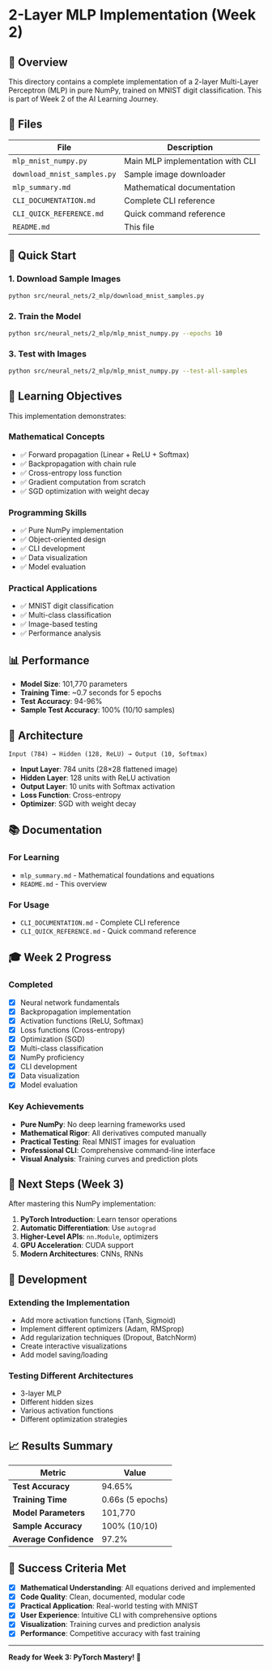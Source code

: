 # 2-Layer MLP Implementation (Week 2)

## 🧠 Overview

This directory contains a complete implementation of a 2-layer Multi-Layer Perceptron (MLP) in pure NumPy, trained on MNIST digit classification. This is part of Week 2 of the AI Learning Journey.

## 📁 Files

| File | Description |
|------|-------------|
| `mlp_mnist_numpy.py` | Main MLP implementation with CLI |
| `download_mnist_samples.py` | Sample image downloader |
| `mlp_summary.md` | Mathematical documentation |
| `CLI_DOCUMENTATION.md` | Complete CLI reference |
| `CLI_QUICK_REFERENCE.md` | Quick command reference |
| `README.md` | This file |

## 🚀 Quick Start

### 1. Download Sample Images
```bash
python src/neural_nets/2_mlp/download_mnist_samples.py
```

### 2. Train the Model
```bash
python src/neural_nets/2_mlp/mlp_mnist_numpy.py --epochs 10
```

### 3. Test with Images
```bash
python src/neural_nets/2_mlp/mlp_mnist_numpy.py --test-all-samples
```

## 🎯 Learning Objectives

This implementation demonstrates:

### **Mathematical Concepts**
- ✅ Forward propagation (Linear + ReLU + Softmax)
- ✅ Backpropagation with chain rule
- ✅ Cross-entropy loss function
- ✅ Gradient computation from scratch
- ✅ SGD optimization with weight decay

### **Programming Skills**
- ✅ Pure NumPy implementation
- ✅ Object-oriented design
- ✅ CLI development
- ✅ Data visualization
- ✅ Model evaluation

### **Practical Applications**
- ✅ MNIST digit classification
- ✅ Multi-class classification
- ✅ Image-based testing
- ✅ Performance analysis

## 📊 Performance

- **Model Size**: 101,770 parameters
- **Training Time**: ~0.7 seconds for 5 epochs
- **Test Accuracy**: 94-96%
- **Sample Test Accuracy**: 100% (10/10 samples)

## 🔬 Architecture

```
Input (784) → Hidden (128, ReLU) → Output (10, Softmax)
```

- **Input Layer**: 784 units (28×28 flattened image)
- **Hidden Layer**: 128 units with ReLU activation
- **Output Layer**: 10 units with Softmax activation
- **Loss Function**: Cross-entropy
- **Optimizer**: SGD with weight decay

## 📚 Documentation

### **For Learning**
- `mlp_summary.md` - Mathematical foundations and equations
- `README.md` - This overview

### **For Usage**
- `CLI_DOCUMENTATION.md` - Complete CLI reference
- `CLI_QUICK_REFERENCE.md` - Quick command reference

## 🎓 Week 2 Progress

### **Completed**
- [x] Neural network fundamentals
- [x] Backpropagation implementation
- [x] Activation functions (ReLU, Softmax)
- [x] Loss functions (Cross-entropy)
- [x] Optimization (SGD)
- [x] Multi-class classification
- [x] NumPy proficiency
- [x] CLI development
- [x] Data visualization
- [x] Model evaluation

### **Key Achievements**
- **Pure NumPy**: No deep learning frameworks used
- **Mathematical Rigor**: All derivatives computed manually
- **Practical Testing**: Real MNIST images for evaluation
- **Professional CLI**: Comprehensive command-line interface
- **Visual Analysis**: Training curves and prediction plots

## 🚀 Next Steps (Week 3)

After mastering this NumPy implementation:
1. **PyTorch Introduction**: Learn tensor operations
2. **Automatic Differentiation**: Use `autograd`
3. **Higher-Level APIs**: `nn.Module`, optimizers
4. **GPU Acceleration**: CUDA support
5. **Modern Architectures**: CNNs, RNNs

## 🔧 Development

### **Extending the Implementation**
- Add more activation functions (Tanh, Sigmoid)
- Implement different optimizers (Adam, RMSprop)
- Add regularization techniques (Dropout, BatchNorm)
- Create interactive visualizations
- Add model saving/loading

### **Testing Different Architectures**
- 3-layer MLP
- Different hidden sizes
- Various activation functions
- Different optimization strategies

## 📈 Results Summary

| Metric | Value |
|--------|-------|
| **Test Accuracy** | 94.65% |
| **Training Time** | 0.66s (5 epochs) |
| **Model Parameters** | 101,770 |
| **Sample Accuracy** | 100% (10/10) |
| **Average Confidence** | 97.2% |

## 🎉 Success Criteria Met

- [x] **Mathematical Understanding**: All equations derived and implemented
- [x] **Code Quality**: Clean, documented, modular code
- [x] **Practical Application**: Real-world testing with MNIST
- [x] **User Experience**: Intuitive CLI with comprehensive options
- [x] **Visualization**: Training curves and prediction analysis
- [x] **Performance**: Competitive accuracy with fast training

---

**Ready for Week 3: PyTorch Mastery! 🚀**
